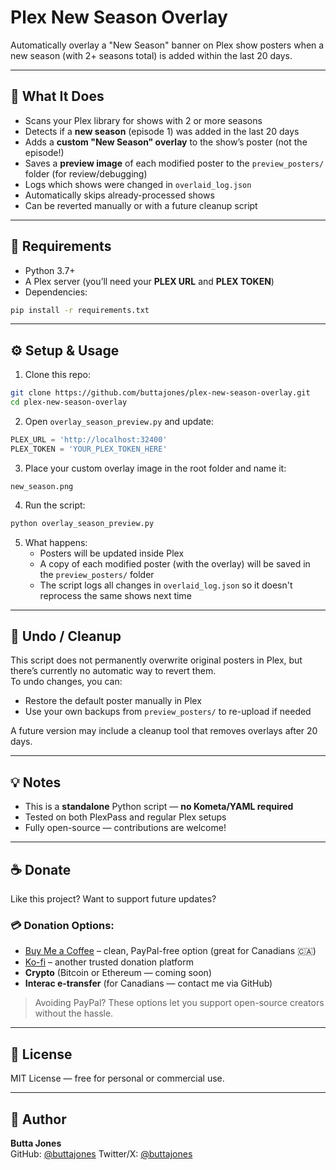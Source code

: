 # Plex New Season Overlay

Automatically overlay a "New Season" banner on Plex show posters when a new season (with 2+ seasons total) is added within the last 20 days.

---

## 📌 What It Does

- Scans your Plex library for shows with 2 or more seasons
- Detects if a **new season** (episode 1) was added in the last 20 days
- Adds a **custom "New Season" overlay** to the show’s poster (not the episode!)
- Saves a **preview image** of each modified poster to the `preview_posters/` folder (for review/debugging)
- Logs which shows were changed in `overlaid_log.json`
- Automatically skips already-processed shows
- Can be reverted manually or with a future cleanup script

---

## 🧰 Requirements

- Python 3.7+
- A Plex server (you’ll need your **PLEX URL** and **PLEX TOKEN**)
- Dependencies:

```bash
pip install -r requirements.txt
```

---

## ⚙️ Setup & Usage

1. Clone this repo:

```bash
git clone https://github.com/buttajones/plex-new-season-overlay.git
cd plex-new-season-overlay
```

2. Open `overlay_season_preview.py` and update:

```python
PLEX_URL = 'http://localhost:32400'
PLEX_TOKEN = 'YOUR_PLEX_TOKEN_HERE'
```

3. Place your custom overlay image in the root folder and name it:

```
new_season.png
```

4. Run the script:

```bash
python overlay_season_preview.py
```

5. What happens:
   - Posters will be updated inside Plex
   - A copy of each modified poster (with the overlay) will be saved in the `preview_posters/` folder
   - The script logs all changes in `overlaid_log.json` so it doesn't reprocess the same shows next time

---

## 🧼 Undo / Cleanup

This script does not permanently overwrite original posters in Plex, but there’s currently no automatic way to revert them.  
To undo changes, you can:
- Restore the default poster manually in Plex
- Use your own backups from `preview_posters/` to re-upload if needed

A future version may include a cleanup tool that removes overlays after 20 days.

---

## 💡 Notes

- This is a **standalone** Python script — **no Kometa/YAML required**
- Tested on both PlexPass and regular Plex setups
- Fully open-source — contributions are welcome!

---

## ☕ Donate

Like this project? Want to support future updates?

### 💳 Donation Options:
- [Buy Me a Coffee](https://www.buymeacoffee.com/) – clean, PayPal-free option (great for Canadians 🇨🇦)
- [Ko-fi](https://ko-fi.com/) – another trusted donation platform
- **Crypto** (Bitcoin or Ethereum — coming soon)
- **Interac e-transfer** (for Canadians — contact me via GitHub)

> Avoiding PayPal? These options let you support open-source creators without the hassle.

---

## 📄 License

MIT License — free for personal or commercial use.

---

## 👤 Author

**Butta Jones**  
GitHub: [@buttajones](https://github.com/buttajones)
Twitter/X: [@buttajones](https://twitter.com/buttajones)

